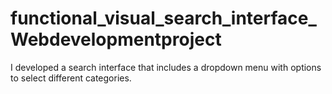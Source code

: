 # functional_visual_search_interface_Webdevelopmentproject
I developed a search interface that includes a dropdown menu with options to select different categories.
